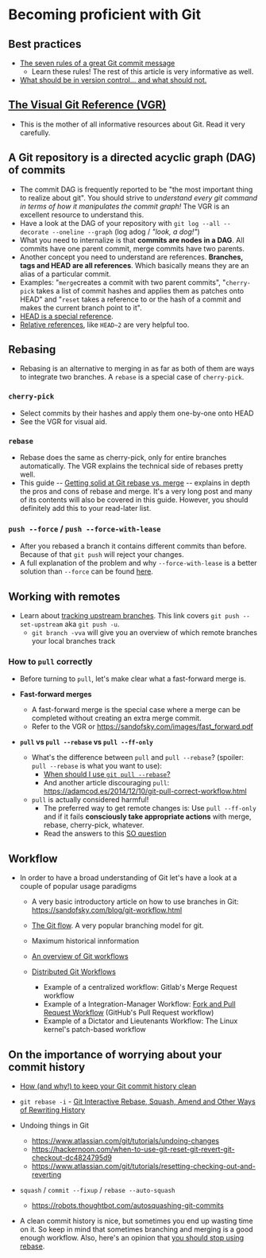 # Becoming proficient with Git

## Best practices

- [The seven rules of a great Git commit message](https://chris.beams.io/posts/git-commit/#seven-rules)
    - Learn these rules! The rest of this article is very informative as well.
- [What should be in version control... and what should not.](https://hackernoon.com/what-should-be-in-version-control-d5f16e9a2bf2)


## [The Visual Git Reference (VGR)](http://marklodato.github.io/visual-git-guide/index-en.html)

- This is the mother of all informative resources about Git. Read it very carefully.

## A Git repository is a directed acyclic graph (DAG) of commits

- The commit DAG is frequently reported to be "the most important thing to realize about git". You should strive to _understand every git command in terms of how it manipulates the commit graph!_ The VGR is an excellent resource to understand this.
- Have a look at the DAG of your repository with `git log --all --decorate --oneline --graph` (log adog / _"look, a dog!"_)
- What you need to internalize is that __commits are nodes in a DAG__. All commits have one parent commit, merge commits have two parents.
- Another concept you need to understand are references. __Branches, tags and HEAD are all references__. Which basically means they are an alias of a particular commit.
- Examples: "`merge`creates a commit with two parent commits", "`cherry-pick` takes a list of commit hashes and applies them as patches onto HEAD" and "`reset` takes a reference to or the hash of a commit and makes the current branch point to it".
- [HEAD is a special reference](https://blog.thoughtram.io/git/rebase-book/2015/02/10/understanding-branches-in-git.html).
- [Relative references](https://stackoverflow.com/questions/2221658/whats-the-difference-between-head-and-head-in-git), like `HEAD~2` are very helpful too.

## Rebasing

- Rebasing is an alternative to merging in as far as both of them are ways to integrate two branches. A `rebase` is a special case of `cherry-pick`.

### `cherry-pick`

- Select commits by their hashes and apply them one-by-one onto HEAD
- See the VGR for visual aid.

### `rebase`

- Rebase does the same as cherry-pick, only for entire branches automatically. The VGR explains the technical side of rebases pretty well.
- This guide -- [Getting solid at Git rebase vs. merge](https://medium.com/@porteneuve/getting-solid-at-git-rebase-vs-merge-4fa1a48c53aa) -- explains in depth the pros and cons of rebase and merge. It's a very long post and many of its contents will also be covered in this guide. However, you should definitely add this to your read-later list.

### `push --force` / `push --force-with-lease`

- After you rebased a branch it contains different commits than before. Because of that `git push` will reject your changes.
- A full explanation of the problem and why `--force-with-lease` is a better solution than `--force` can be found [here](https://developer.atlassian.com/blog/2015/04/force-with-lease/).

## Working with remotes

- Learn about [tracking upstream branches](https://www.git-tower.com/learn/git/faq/track-remote-upstream-branch). This link covers `git push --set-upstream` aka `git push -u`.
    - `git branch -vva` will give you an overview of which remote branches your local branches track

### How to `pull` correctly

- Before turning to `pull`, let's make clear what a fast-forward merge is.

- __Fast-forward merges__
    - A fast-forward merge is the special case where a merge can be completed without creating an extra merge commit.
    - Refer to the VGR or <https://sandofsky.com/images/fast_forward.pdf>

- __`pull` vs `pull --rebase` vs `pull --ff-only`__
    - What's the difference between `pull` and `pull --rebase`? (spoiler: `pull --rebase` is what you want to use):
        - [When should I use `git pull --rebase`?](https://stackoverflow.com/questions/2472254/when-should-i-use-git-pull-rebase)
        - And another article discouraging `pull`: <https://adamcod.es/2014/12/10/git-pull-correct-workflow.html>
    - `pull` is actually considered harmful!
        - The preferred way to get remote changes is: Use `pull --ff-only` and if it fails __consciously take appropriate actions__ with merge, rebase, cherry-pick, whatever.
        - Read the answers to this [SO question](https://stackoverflow.com/questions/15316601/in-what-cases-could-git-pull-be-harmful)

## Workflow

- In order to have a broad understanding of Git let's have a look at a couple of popular usage paradigms

    - A very basic introductory article on how to use branches in Git: <https://sandofsky.com/blog/git-workflow.html>
    - [The Git flow](https://nvie.com/posts/a-successful-git-branching-model/). A very popular branching model for git.
    - Maximum historical innformation

    - [An overview of Git workflows](https://mirrors.edge.kernel.org/pub/software/scm/git/docs/gitworkflows.html)

    - [Distributed Git Workflows](https://git-scm.com/book/id/v2/Distributed-Git-Distributed-Workflows)
        - Example of a centralized workflow: Gitlab's Merge Request workflow
        - Example of a Integration-Manager Workflow: [Fork and Pull Request Workflow](https://github.com/susam/gitpr) (GitHub's Pull Request workflow)
        - Example of a Dictator and Lieutenants Workflow: The Linux kernel's patch-based workflow

## On the importance of worrying about your commit history

- [How (and why!) to keep your Git commit history clean](https://about.gitlab.com/2018/06/07/keeping-git-commit-history-clean/)
- `git rebase -i`
        - [Git Interactive Rebase, Squash, Amend and Other Ways of Rewriting History](https://robots.thoughtbot.com/git-interactive-rebase-squash-amend-rewriting-history)

- Undoing things in Git
    - <https://www.atlassian.com/git/tutorials/undoing-changes>
    - <https://hackernoon.com/when-to-use-git-reset-git-revert-git-checkout-dc4824795d9>
    - <https://www.atlassian.com/git/tutorials/resetting-checking-out-and-reverting>

- `squash` / `commit --fixup` / `rebase --auto-squash`
    - <https://robots.thoughtbot.com/autosquashing-git-commits>

- A clean commit history is nice, but sometimes you end up wasting time on it. So keep in mind that sometimes branching and merging is a good enough workflow. Also, here's an opinion that [you should stop using rebase](https://medium.com/@fredrikmorken/why-you-should-stop-using-git-rebase-5552bee4fed1).

